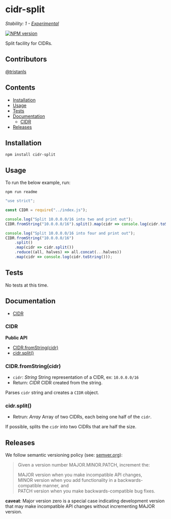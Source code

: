# cidr-split

_Stability: 1 - [Experimental](https://github.com/tristanls/stability-index#stability-1---experimental)_

[![NPM version](https://badge.fury.io/js/cidr-split.png)](http://npmjs.org/package/cidr-split)

Split facility for CIDRs.

## Contributors

[@tristanls](https://github.com/tristanls)

## Contents

  * [Installation](#installation)
  * [Usage](#usage)
  * [Tests](#tests)
  * [Documentation](#documentation)
    * [CIDR](#cidr)
  * [Releases](#releases)

## Installation

    npm install cidr-split

## Usage

To run the below example, run:

    npm run readme

```javascript
"use strict";

const CIDR = require("../index.js");

console.log("Split 10.0.0.0/16 into two and print out");
CIDR.fromString("10.0.0.0/16").split().map(cidr => console.log(cidr.toString()));

console.log("Split 10.0.0.0/16 into four and print out");
CIDR.fromString("10.0.0.0/16")
    .split()
    .map(cidr => cidr.split())
    .reduce((all, halves) => all.concat(...halves))
    .map(cidr => console.log(cidr.toString()));

```

## Tests

No tests at this time.

## Documentation

  * [CIDR](#cidr)

### CIDR

**Public API**

  * [CIDR.fromString(cidr)](#cidrfromstringcidr)
  * [cidr.split()](#cidrsplit)

### CIDR.fromString(cidr)

  * `cidr`: _String_ String representation of a CIDR, ex: `10.0.0.0/16`
  * Return: _CIDR_ CIDR created from the string.

Parses `cidr` string and creates a `CIDR` object.

### cidr.split()

  * Retrun: _Array_ Array of two CIDRs, each being one half of the `cidr`.

If possible, splits the `cidr` into two CIDRs that are half the size.

## Releases

We follow semantic versioning policy (see: [semver.org](http://semver.org/)):

> Given a version number MAJOR.MINOR.PATCH, increment the:
>
>MAJOR version when you make incompatible API changes,<br/>
>MINOR version when you add functionality in a backwards-compatible manner, and<br/>
>PATCH version when you make backwards-compatible bug fixes.

**caveat**: Major version zero is a special case indicating development version that may make incompatible API changes without incrementing MAJOR version.
